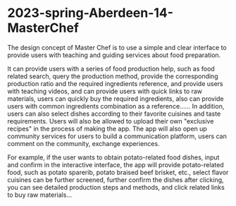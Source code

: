 # 2023-spring-Aberdeen-14-MasterChef
The design concept of Master Chef is to use a simple and clear interface to provide users with teaching and guiding services about food preparation.

It can provide users with a series of food production help, such as food related search, query the production method, provide the corresponding production ratio and the required ingredients reference, and provide users with teaching videos, and can provide users with quick links to raw materials, users can quickly buy the required ingredients, also can provide users with common ingredients combination as a reference...... In addition, users can also select dishes according to their favorite cuisines and taste requirements. Users will also be allowed to upload their own "exclusive recipes" in the process of making the app. The app will also open up community services for users to build a communication platform, users can comment on the community, exchange experiences.

For example, if the user wants to obtain potato-related food dishes, input and confirm in the interactive interface, the app will provide potato-related food, such as potato sparerib, potato braised beef brisket, etc., select flavor cuisines can be further screened, further confirm the dishes after clicking, you can see detailed production steps and methods, and click related links to buy raw materials...
